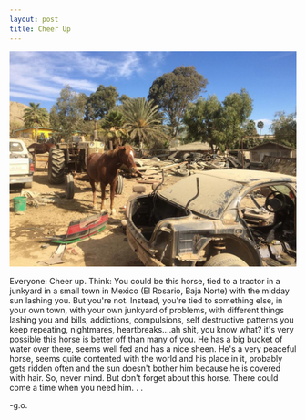 ```yaml
---
layout: post
title: Cheer Up
---
```

![Horse](/images/horseyard.jpg)

Everyone: Cheer up. Think: You could be this horse, tied to a tractor in a junkyard in a small town in Mexico (El Rosario, Baja Norte) with the midday sun lashing you. 
But you're not. Instead, you're tied to something else, in your own town, with your own junkyard of problems, with different things lashing you and bills, addictions, compulsions, self destructive patterns you keep repeating, nightmares, heartbreaks....ah shit, you know what? 
it's very possible this horse is better off than many of you. He has a big bucket of water over there, seems well fed and has a nice sheen. He's a very peaceful horse, seems quite contented with the world and his place in it, probably gets ridden often and the sun doesn't bother him because he is covered with hair. 
So, never mind. But don't forget about this horse. There could come a time when you need him. . .

-g.o.
